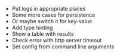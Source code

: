 * Put logs in appropriate places
* Some more cases for persistence
* Or maybe switch it for key-value
* Add type hinting
* Show a table with results
* Check error with http server timeout
* Set config from command line arguments

